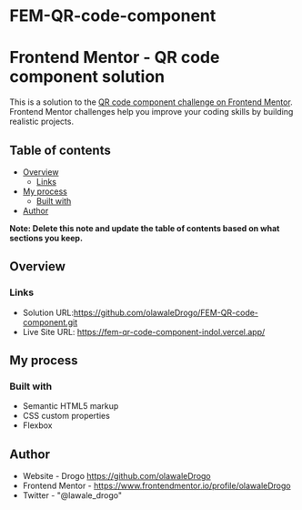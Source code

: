 # FEM-QR-code-component
# Frontend Mentor - QR code component solution

This is a solution to the [QR code component challenge on Frontend Mentor](https://www.frontendmentor.io/challenges/qr-code-component-iux_sIO_H). Frontend Mentor challenges help you improve your coding skills by building realistic projects. 

## Table of contents

- [Overview](#overview)
  - [Links](#links)
- [My process](#my-process)
  - [Built with](#built-with)
- [Author](#author)


**Note: Delete this note and update the table of contents based on what sections you keep.**

## Overview

### Links

- Solution URL:https://github.com/olawaleDrogo/FEM-QR-code-component.git
- Live Site URL: https://fem-qr-code-component-indol.vercel.app/

## My process

### Built with

- Semantic HTML5 markup
- CSS custom properties
- Flexbox

## Author

- Website - Drogo   https://github.com/olawaleDrogo
- Frontend Mentor - https://www.frontendmentor.io/profile/olawaleDrogo
- Twitter - "@lawale_drogo"




